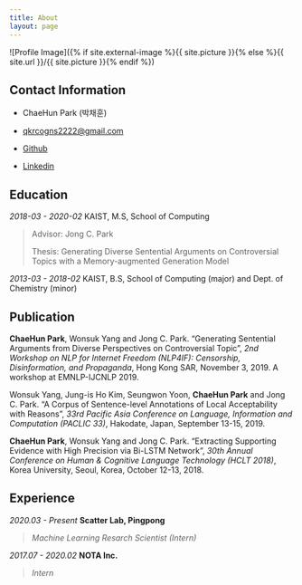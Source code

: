 ```yaml
---
title: About
layout: page
---
```

![Profile Image]({% if site.external-image %}{{ site.picture }}{% else %}{{ site.url }}/{{ site.picture }}{% endif %})

## Contact Information

- ChaeHun Park (박채훈)

- qkrcogns2222@gmail.com	

- [Github](https://github.com/ddehun)

- [Linkedin](https://www.linkedin.com/in/chaehun-park-312b59119)



## Education

*2018-03 - 2020-02*           KAIST, M.S, School of Computing

> Advisor: Jong C. Park
>
> Thesis: Generating Diverse Sentential Arguments on Controversial Topics with a Memory-augmented Generation Model

*2013-03 - 2018-02*           KAIST, B.S, School of Computing (major) and Dept. of Chemistry (minor)



## Publication

**ChaeHun Park**, Wonsuk Yang and Jong C. Park. “Generating Sentential Arguments from Diverse Perspectives on Controversial Topic”, *2nd Workshop on NLP for Internet Freedom (NLP4IF): Censorship, Disinformation, and Propaganda*, Hong Kong SAR, November 3, 2019. A workshop at EMNLP-IJCNLP 2019.

Wonsuk Yang, Jung-is Ho Kim, Seungwon Yoon, **ChaeHun Park** and Jong C. Park. “A Corpus of Sentence-level Annotations of Local Acceptability with Reasons”, *33rd Pacific Asia Conference on Language, Information and Computation (PACLIC 33)*, Hakodate, Japan, September 13-15, 2019.

**ChaeHun Park**, Wonsuk Yang and Jong C. Park. “Extracting Supporting Evidence with High Precision via Bi-LSTM Network”, *30th Annual Conference on Human & Cognitive Language Technology (HCLT 2018)*, Korea University, Seoul, Korea, October 12-13, 2018.



## Experience

*2020.03 - Present*	**Scatter Lab, Pingpong**

> *Machine Learning Resarch Scientist (Intern)*

*2017.07 - 2020.02*	**NOTA Inc.**

> *Intern*

